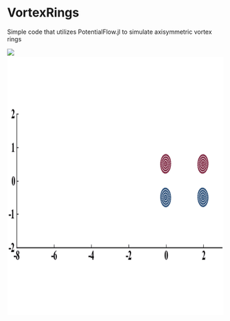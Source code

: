 # VortexRings
Simple code that utilizes PotentialFlow.jl to simulate axisymmetric vortex rings 


<img src="jl_CFzHikMGNI.gif" />


<img src="RingInteraction1.gif" width="800" height="600" />
